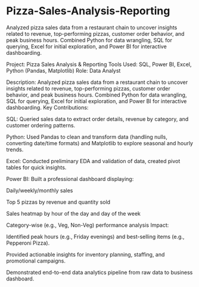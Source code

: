 # Pizza-Sales-Analysis-Reporting
Analyzed pizza sales data from a restaurant chain to uncover insights related to revenue, top-performing pizzas, customer order behavior, and peak business hours. Combined Python for data wrangling, SQL for querying, Excel for initial exploration, and Power BI for interactive dashboarding.

Project: Pizza Sales Analysis & Reporting
Tools Used: SQL, Power BI, Excel, Python (Pandas, Matplotlib)
Role: Data Analyst

Description:
Analyzed pizza sales data from a restaurant chain to uncover insights related to revenue, top-performing pizzas, customer order behavior, and peak business hours. Combined Python for data wrangling, SQL for querying, Excel for initial exploration, and Power BI for interactive dashboarding.
Key Contributions:

SQL: Queried sales data to extract order details, revenue by category, and customer ordering patterns.

Python: Used Pandas to clean and transform data (handling nulls, converting date/time formats) and Matplotlib to explore seasonal and hourly trends.

Excel: Conducted preliminary EDA and validation of data, created pivot tables for quick insights.

Power BI: Built a professional dashboard displaying:

Daily/weekly/monthly sales

Top 5 pizzas by revenue and quantity sold

Sales heatmap by hour of the day and day of the week

Category-wise (e.g., Veg, Non-Veg) performance analysis
Impact:

Identified peak hours (e.g., Friday evenings) and best-selling items (e.g., Pepperoni Pizza).

Provided actionable insights for inventory planning, staffing, and promotional campaigns.

Demonstrated end-to-end data analytics pipeline from raw data to business dashboard.

